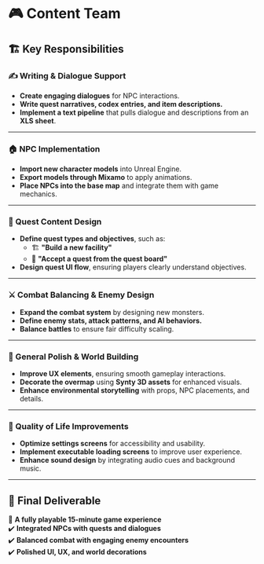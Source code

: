 # 🎮 Content Team

## 🏗 Key Responsibilities  

### ✍ Writing & Dialogue Support  
- **Create engaging dialogues** for NPC interactions.  
- **Write quest narratives, codex entries, and item descriptions.**  
- **Implement a text pipeline** that pulls dialogue and descriptions from an **XLS sheet**.
---

### 🏠 NPC Implementation  
- **Import new character models** into Unreal Engine.  
- **Export models through Mixamo** to apply animations.  
- **Place NPCs into the base map** and integrate them with game mechanics.  
---

### 🎯 Quest Content Design  
- **Define quest types and objectives**, such as:
  - 🏗 **"Build a new facility"**
  - 📜 **"Accept a quest from the quest board"**  
- **Design quest UI flow**, ensuring players clearly understand objectives.  

---

### ⚔ Combat Balancing & Enemy Design  
- **Expand the combat system** by designing new monsters.  
- **Define enemy stats, attack patterns, and AI behaviors.**  
- **Balance battles** to ensure fair difficulty scaling.  
---

### 🎨 General Polish & World Building  
- **Improve UX elements**, ensuring smooth gameplay interactions.  
- **Decorate the overmap** using **Synty 3D assets** for enhanced visuals.  
- **Enhance environmental storytelling** with props, NPC placements, and details.  

---

### 🔧 Quality of Life Improvements  
- **Optimize settings screens** for accessibility and usability.  
- **Implement executable loading screens** to improve user experience.  
- **Enhance sound design** by integrating audio cues and background music.  

---

## 🚀 Final Deliverable  
🎯 **A fully playable 15-minute game experience**  
✔️ **Integrated NPCs with quests and dialogues**  
✔️ **Balanced combat with engaging enemy encounters**  
✔️ **Polished UI, UX, and world decorations**  
